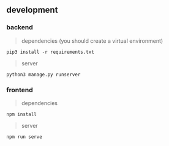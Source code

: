 ## development
### backend
> dependencies (you should create a virtual environment)

```pip3 install -r requirements.txt```

> server 

```python3 manage.py runserver```



### frontend
> dependencies

```npm install```

> server

```npm run serve```
